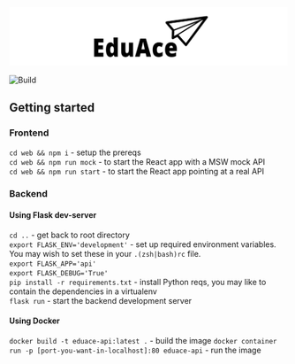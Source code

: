 ![Image](https://github.com/odrusso/eduace/blob/master/docs/resources/logo_small.png)

![Build](https://github.com/odrusso/eduace/actions/workflows/workflow.yaml/badge.svg)

## Getting started
### Frontend
`cd web && npm i` - setup the prereqs    
`cd web && npm run mock` - to start the React app with a MSW mock API  
`cd web && npm run start` - to start the React app pointing at a real API  

### Backend
#### Using Flask dev-server
`cd ..` - get back to root directory  
`export FLASK_ENV='development'` - set up required environment variables. You may wish to set these in your `.(zsh|bash)rc` file.  
`export FLASK_APP='api'`  
`export FLASK_DEBUG='True'`  
`pip install -r requirements.txt` - install Python reqs, you may like to contain the dependencies in a virtualenv  
`flask run` - start the backend development server  

#### Using Docker
`docker build -t eduace-api:latest .` - build the image
`docker container run -p [port-you-want-in-localhost]:80 eduace-api` - run the image
